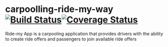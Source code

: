 # carpoolling-ride-my-way [![Build Status](https://travis-ci.org/collinewait/carpoolling-ride-my-way.svg?branch=develop)](https://travis-ci.org/collinewait/carpoolling-ride-my-way)[![Coverage Status](https://coveralls.io/repos/github/collinewait/carpoolling-ride-my-way/badge.svg)](https://coveralls.io/github/collinewait/carpoolling-ride-my-way)
Ride-my App is a carpooling application that provides drivers with the ability to create ride offers  and passengers to join available ride offers